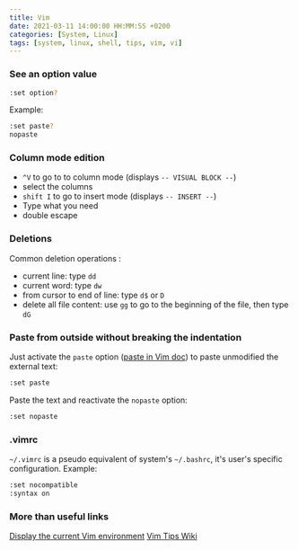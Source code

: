 ```yaml
---
title: Vim
date: 2021-03-11 14:00:00 HH:MM:SS +0200
categories: [System, Linux]
tags: [system, linux, shell, tips, vim, vi]
---
```


### See an option value

```bash
:set option?
```

Example:

```bash
:set paste?
nopaste
```

### Column mode edition

* `^V` to go to to column mode (displays `-- VISUAL BLOCK --`)
* select the columns
* `shift I` to go to insert mode (displays `-- INSERT --`)
* Type what you need
* double escape

### Deletions

Common deletion operations :

* current line: type `dd`
* current word: type `dw`
* from cursor to end of line: type `d$` or `D`
* delete all file content: use `gg` to go to the beginning of the file, then type `dG`

### Paste from outside without breaking the indentation

Just activate the `paste` option ([paste in Vim doc](http://vimdoc.sourceforge.net/htmldoc/options.html#'paste')) to paste unmodified the external text:

```bash
:set paste
```

Paste the text and reactivate the `nopaste` option:

```bash
:set nopaste
```

### .vimrc

`~/.vimrc` is a pseudo equivalent of system's `~/.bashrc`, it's user's specific configuration. Example:

```bash
:set nocompatible
:syntax on
```

### More than useful links

[Display the current Vim environment](https://vim.fandom.com/wiki/Displaying_the_current_Vim_environment)
[Vim Tips Wiki](https://vim.fandom.com/wiki/Vim_Tips_Wiki)

